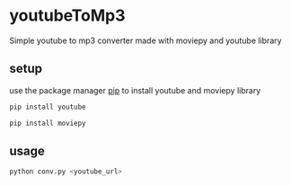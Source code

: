 # youtubeToMp3
Simple youtube to mp3 converter made with moviepy and youtube library

## setup
use the package manager [pip](https://pip.pypa.io/en/stable/) to install youtube and moviepy library
```bash
pip install youtube
```
```bash
pip install moviepy
```

## usage
```bash
python conv.py <youtube_url>
```

